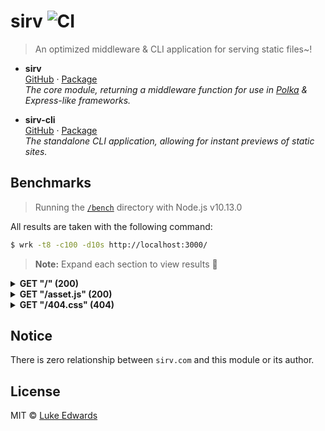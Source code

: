 # sirv ![CI](https://github.com/lukeed/sirv/workflows/CI/badge.svg)

> An optimized middleware & CLI application for serving static files~!

* **sirv**<br>
  [GitHub](https://github.com/lukeed/sirv/tree/master/packages/sirv) · [Package](https://www.npmjs.com/package/sirv) <br>
  _The core module, returning a middleware function for use in [Polka](https://github.com/lukeed/polka) & Express-like frameworks._

* **sirv-cli**<br>
  [GitHub](https://github.com/lukeed/sirv/tree/master/packages/sirv-cli) · [Package](https://www.npmjs.com/package/sirv-cli) <br>
  _The standalone CLI application, allowing for instant previews of static sites._



## Benchmarks

> Running the [`/bench`](/bench) directory with Node.js v10.13.0

All results are taken with the following command:

```sh
$ wrk -t8 -c100 -d10s http://localhost:3000/
```

> **Note:** Expand each section to view results :thinking:

<details>
<summary><strong>GET "/" (200)</strong></summary>

```
serve-static
---
  Thread Stats   Avg      Stdev     Max   +/- Stdev
    Latency     8.15ms    2.13ms  41.84ms   93.56%
    Req/Sec     1.49k   231.02     1.78k    89.50%
  118927 requests in 10.03s, 35.61MB read
Requests/sec:  11862.86
Transfer/sec:      3.55MB

sirv (dev: false)
---
  Thread Stats   Avg      Stdev     Max   +/- Stdev
    Latency     5.78ms  495.92us   9.50ms   64.76%
    Req/Sec     2.08k   112.73     2.42k    68.50%
  166152 requests in 10.02s, 34.38MB read
Requests/sec:  16586.47
Transfer/sec:      3.43MB

sirv (dev: true)
---
  Thread Stats   Avg      Stdev     Max   +/- Stdev
    Latency    11.79ms    1.95ms  43.30ms   94.02%
    Req/Sec     1.02k   121.86     1.33k    91.25%
  81808 requests in 10.04s, 18.88MB read
Requests/sec:   8147.26
Transfer/sec:      1.88MB
```
</details>

<details>
<summary><strong>GET "/asset.js" (200)</strong></summary>

```
serve-static
---
  Thread Stats   Avg      Stdev     Max   +/- Stdev
    Latency     8.12ms    1.39ms  22.96ms   92.01%
    Req/Sec     1.49k   174.69     2.06k    73.38%
  118413 requests in 10.02s, 34.89MB read
Requests/sec:  11816.18
Transfer/sec:      3.48MB

sirv (dev: false)
---
  Thread Stats   Avg      Stdev     Max   +/- Stdev
    Latency     5.64ms  507.55us   9.45ms   68.96%
    Req/Sec     2.14k    86.26     2.30k    75.50%
  170225 requests in 10.02s, 34.42MB read
Requests/sec:  16996.46
Transfer/sec:      3.44MB

sirv (dev: true)
---
  Thread Stats   Avg      Stdev     Max   +/- Stdev
    Latency     7.21ms  445.13us  12.04ms   85.69%
    Req/Sec     1.67k    52.53     1.81k    76.88%
  133246 requests in 10.02s, 30.12MB read
Requests/sec:  13302.37
Transfer/sec:      3.01MB
```
</details>

<details>
<summary><strong>GET "/404.css" (404)</strong></summary>

```
serve-static
---
  Thread Stats   Avg      Stdev     Max   +/- Stdev
    Latency     3.49ms  814.94us  19.10ms   94.89%
    Req/Sec     3.48k   406.87     5.59k    95.03%
  278809 requests in 10.10s, 28.18MB read
  Non-2xx or 3xx responses: 278809
Requests/sec:  27593.95
Transfer/sec:      2.79MB

sirv (dev: false)
---
  Thread Stats   Avg      Stdev     Max   +/- Stdev
    Latency     2.27ms  328.88us  11.86ms   90.68%
    Req/Sec     5.32k   390.13     6.26k    93.18%
  426843 requests in 10.10s, 43.15MB read
  Non-2xx or 3xx responses: 426843
Requests/sec:  42256.52
Transfer/sec:      4.27MB

sirv (dev: true)
---
  Thread Stats   Avg      Stdev     Max   +/- Stdev
    Latency    24.06ms    1.63ms  52.42ms   97.02%
    Req/Sec   500.47     29.42   640.00     71.62%
  39989 requests in 10.04s, 4.04MB read
  Non-2xx or 3xx responses: 39989
Requests/sec:   3982.45
Transfer/sec:    412.25KB
```
</details>


## Notice

There is zero relationship between `sirv.com` and this module or its author.


## License

MIT © [Luke Edwards](https://lukeed.com)
